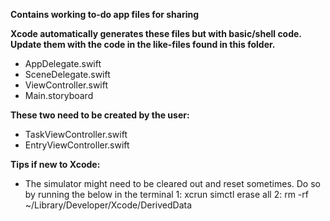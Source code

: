 **Contains working to-do app files for sharing**

**Xcode automatically generates these files but with basic/shell code. Update them with the code in the like-files found in this folder.**
  - AppDelegate.swift
  - SceneDelegate.swift
  - ViewController.swift
  - Main.storyboard

  
**These two need to be created by the user:**
  - TaskViewController.swift
  - EntryViewController.swift


**Tips if new to Xcode:**
  - The simulator might need to be cleared out and reset sometimes. Do so by running the below in the terminal
      1: xcrun simctl erase all
      2: rm -rf ~/Library/Developer/Xcode/DerivedData





